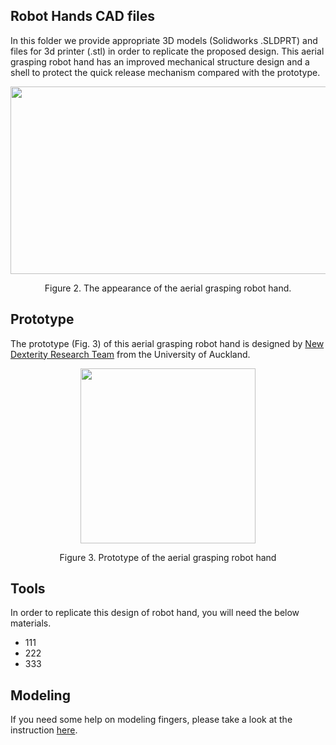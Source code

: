 ## Robot Hands CAD files
In this folder we provide appropriate 3D models (Solidworks .SLDPRT) and files for 3d printer (.stl) in order to replicate the proposed design. This aerial grasping robot hand has an improved mechanical structure design and a shell to protect the quick release mechanism compared with the prototype.

<p align="center">
  <img width="600" height="300" src="https://github.com/newdexterity/Aerial-Grasping-Robot-Hands/blob/master/Media/aerial_gripper.png">
</p>

<p align="center"> 
  Figure 2. The appearance of the aerial grasping robot hand.
</p>    

## Prototype
The prototype (Fig. 3) of this aerial grasping robot hand is designed by [New Dexterity Research Team](https://www.newdexterity.org/) from the University of Auckland.

<p align="center">
  <img width="280" height="280" src="https://github.com/newdexterity/Aerial-Grasping-Robot-Hands/blob/master/Media/prototype.png">
</p>

<p align="center"> 
  Figure 3. Prototype of the aerial grasping robot hand
</p>                                           

 

## Tools
In order to replicate this design of robot hand, you will need the below materials.
* 111
* 222
* 333

## Modeling
If you need some help on modeling fingers, please take a look at the instruction [here](https://www.eng.yale.edu/grablab/openhand/OpenHand%20Finger%20Guide.pdf).

